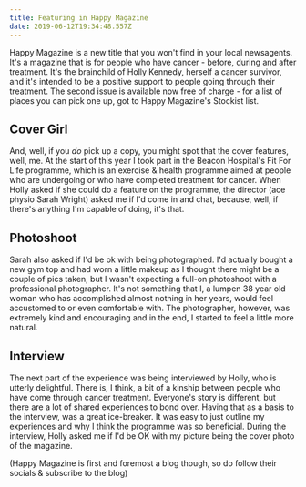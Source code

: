 ```yaml
---
title: Featuring in Happy Magazine
date: 2019-06-12T19:34:48.557Z
---
```

Happy Magazine is a new title that you won't find in your local newsagents. It's a magazine that is for people who have cancer - before, during and after treatment. It's the brainchild of Holly Kennedy, herself a cancer survivor, and it's intended to be a positive support to people going through their treatment. The second issue is available now free of charge - for a list of places you can pick one up, got to Happy Magazine's Stockist list. 

## Cover Girl
And, well, if you *do* pick up a copy, you might spot that the cover features, well, me. At the start of this year I took part in the Beacon Hospital's Fit For Life programme, which is an exercise & health programme aimed at people who are undergoing or who have completed treatment for cancer. When Holly asked if she could do a feature on the programme, the director (ace physio Sarah Wright) asked me if I'd come in and chat, because, well, if there's anything I'm capable of doing, it's that.

## Photoshoot

Sarah also asked if I'd be ok with being photographed. I'd actually bought a new gym top and had worn a little makeup as I thought there might be a couple of pics taken, but I wasn't expecting a full-on photoshoot with a professional photographer. It's not something that I, a lumpen 38 year old woman who has accomplished almost nothing in her years, would feel accustomed to or even comfortable with. The photographer, however, was extremely kind and encouraging and in the end, I started to feel a little more natural.

## Interview
The next part of the experience was being interviewed by Holly, who is utterly delightful. There is, I think, a bit of a kinship between people who have come through cancer treatment. Everyone's story is different, but there are a lot of shared experiences to bond over. Having that as a basis to the interview, was  a great ice-breaker. It was easy to just outline my experiences and why I think the programme was so beneficial. During the interview, Holly asked me if I'd be OK with my picture being the cover photo of the magazine. 

(Happy Magazine is first and foremost a blog though, so do follow their socials & subscribe to the blog)
